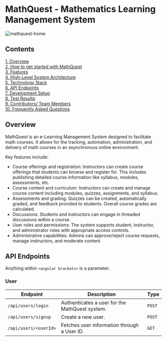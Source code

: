 # MathQuest - Mathematics Learning Management System

![mathquest-home](https://github.com/ris-tlp/mathquest/assets/62342666/bba6443e-b2e8-483c-8c8b-c4920edc2cf2)

## Contents
[1. Overview](https://github.com/ris-tlp/mathquest/edit/main/README.md#overview) <br>
[2. How to get started with MathQuest]()<br>
[3. Features]()<br>
[4. High-Level System Architecture]()<br>
[5. Technology Stack]()<br>
[6. API Endpoints]()<br>
[7. Development Setup]()<br>
[8. Test Results]()<br>
[9. Contributors/ Team Members]()<br>
[10. Frequently Asked Questions]()<br>


## Overview
MathQuest is an e-Learning Management System designed to facilitate math courses. It allows for the tracking, automation, administration, and delivery of math courses in an asynchronous online environment.

Key features include:

* Course offerings and registration: Instructors can create course offerings that students can browse and register for. This includes publishing detailed course information like syllabus, modules, assessments, etc.<br>
* Course content and curriculum: Instructors can create and manage course content including modules, quizzes, assignments, and syllabus.<br>
* Assessments and grading: Quizzes can be created, automatically graded, and feedback provided to students. Overall course grades are calculated.<br>
* Discussions: Students and instructors can engage in threaded discussions within a course.<br>
* User roles and permissions: The system supports student, instructor, and administrator roles with appropriate access controls.<br>
* Administrative capabilities: Admins can approve/reject course requests, manage instructors, and moderate content.<br>


## API Endpoints
Anything within `<angular brackets>` is a parameter.

### User
| Endpoint                     | Description                                                        | Type             |
|------------------------------|--------------------------------------------------------------------|------------------|
| `/api/users/login`          | Authenticates a user for the MathQuest system.                      | `POST`            |
| `/api/users/signup`         | Create a new user.                                                 | `POST`           |
| `/api/users/<userId>`       | Fetches user information through a User ID.                        | `GET`           |

